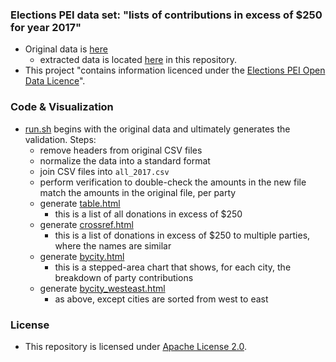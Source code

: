 
### Elections PEI data set: "lists of contributions in excess of $250 for year 2017"

* Original data is [here](http://www.electionspei.ca/index.php?number=1046908&lang=E)
    * extracted data is located [here](data/original/EPEI_2017) in this repository.
* This project "contains information licenced under the [Elections PEI Open Data Licence](http://www.gov.pe.ca/photos/original/EPEI_ODLICENCE.pdf)". 

### Code & Visualization

* [run.sh](run.sh) begins with the original data and ultimately generates the validation. Steps:
    * remove headers from original CSV files
    * normalize the data into a standard format
    * join CSV files into `all_2017.csv`
    * perform verification to double-check the amounts in the new file match the amounts in the original file, per party
    * generate [table.html](viz/table.html)
        * this is a list of all donations in excess of $250
    * generate [crossref.html](viz/crossref.html)
        * this is a list of donations in excess of $250 to multiple parties, where the names are similar
    * generate [bycity.html](viz/bycity.html)
        * this is a stepped-area chart that shows, for each city, the breakdown of party contributions
    * generate [bycity_westeast.html](viz/bycity_westeast.html)
        * as above, except cities are sorted from west to east
 
### License

* This repository is licensed under [Apache License 2.0](https://github.com/peidevs/OpenData/blob/master/LICENSE).
